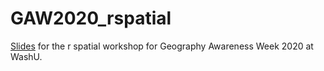 # GAW2020_rspatial
[Slides](https://momiji15.github.io/GAW2020_rspatial/gaw2020_rspatial_presentation.html#1) for the r spatial workshop for Geography Awareness Week 2020 at WashU.
